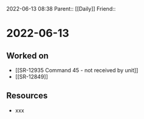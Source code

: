 2022-06-13 08:38
Parent:: [[Daily]] 
Friend:: 

# 2022-06-13

## Worked on

- [[SR-12935 Command 45 - not received by unit]]
- [[SR-12849]]

## Resources

- xxx
